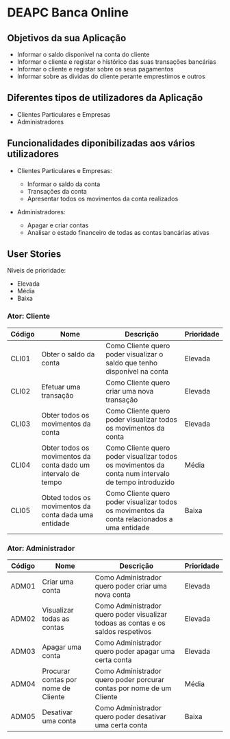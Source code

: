 # DEAPC Banca Online

## Objetivos da sua Aplicação

- Informar o saldo disponivel na conta do cliente
- Informar o cliente e registar o histórico das suas transações bancárias
- Informar o cliente e registar sobre os seus pagamentos
- Informar sobre as dividas do cliente perante emprestimos e outros

## Diferentes tipos de utilizadores da Aplicação

- Clientes Particulares e Empresas
- Administradores

## Funcionalidades diponibilizadas aos vários utilizadores

- Clientes Particulares e Empresas:
    - Informar o saldo da conta
    - Transações da conta
    - Apresentar todos os movimentos da conta realizados

- Administradores:
    - Apagar e criar contas
    - Analisar o estado financeiro de todas as contas bancárias ativas

## User Stories

Níveis de prioridade:

- Elevada
- Média
- Baixa

### Ator: Cliente

| Código | Nome                                                          | Descrição                                                                                           | Prioridade |
| ---    | ---                                                           | ---                                                                                                 | ---        |
| CLI01  | Obter o saldo da conta                                        | Como Cliente quero poder visualizar o saldo que tenho disponível na conta                           | Elevada    |
| CLI02  | Efetuar uma transação                                         | Como Cliente quero criar uma nova transação                                                         | Elevada    |
| CLI03  | Obter todos os movimentos da conta                            | Como Cliente quero poder visualizar todos os movimentos da conta                                    | Elevada    |
| CLI04  | Obter todos os movimentos da conta dado um intervalo de tempo | Como Cliente quero poder visualizar todos os movimentos da conta num intervalo de tempo introduzido | Média      |
| CLI05  | Obted todos os movimentos da conta dada uma entidade          | Como Cliente quero poder visualizar todos os movimentos da conta relacionados a uma entidade        | Baixa      |

### Ator: Administrador

| Código | Nome                                | Descrição                                                                         | Prioridade |
| ---    | ---                                 | ---                                                                               | ---        |
| ADM01  | Criar uma conta                     | Como Administrador quero poder criar uma nova conta                               | Elevada    |
| ADM02  | Visualizar todas as contas          | Como Administrador quero poder visualizar todoas as contas e os saldos respetivos | Elevada    |
| ADM03  | Apagar uma conta                    | Como Administrador quero poder apagar uma certa conta                             | Elevada    |
| ADM04  | Procurar contas por nome de Cliente | Como Administrador quero poder porcurar contas por nome de um Cliente             | Média      |
| ADM05  | Desativar uma conta                 | Como Administrador quero poder desativar uma certa conta                          | Baixa      |
